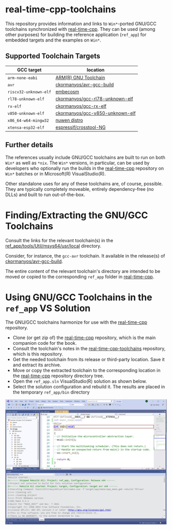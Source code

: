 real-time-cpp-toolchains
==================

This repository provides information and links to `Win*`-ported GNU/GCC toolchains
synchronized with [real-time-cpp](https://github.com/ckormanyos/real-time-cpp).
They can be used (among other purposes) for building the reference application
(`ref_app`) for embedded targets and the examples on `Win*`.

## Supported Toolchain Targets

| GCC target             | location              |
| ---------------------- | --------------------- |
| `arm-none-eabi`        | [ARM(R) GNU Toolchain](https://developer.arm.com/downloads/-/arm-gnu-toolchain-downloads)  |
| `avr`                  | [ckormanyos/avr-gcc-build](https://github.com/ckormanyos/avr-gcc-build)                    |
| `riscv32-unknown-elf`  | [embecosm](https://www.embecosm.com/resources/tool-chain-downloads/#riscv-stable)          |
| `rl78-unknown-elf`     | [ckormanyos/gcc-rl78-unknown-elf](https://github.com/ckormanyos/gcc-rl78-unknown-elf)      |
| `rx-elf`               | [ckormanyos/gcc-rx-elf](https://github.com/ckormanyos/gcc-rx-elf)                          |
| `v850-unknown-elf`     | [ckormanyos/gcc-v850-unknown-elf](https://github.com/ckormanyos/gcc-v850-unknown-elf)      |
| `x86_64-w64-mingw32`   | [nuwen distro](https://nuwen.net/mingw.html)                                               |
| `xtensa-esp32-elf`     | [espressif/crosstool-NG](https://github.com/espressif/crosstool-NG)                        |

## Further details

The references usually include GNU/GCC toolchains are built to run on
both `Win*` as well as `*nix`. The `Win*` versions, in particular,
can be used by developers who optionally run the builds in the
[real-time-cpp](https://github.com/ckormanyos/real-time-cpp)
repository on `Win*` batches or in Microsoft(R) VisualStudio(R).

Other standalone uses for any of these toolchains are, of course, possible.
They are typically completely moveable, entirely dependency-free (no DLLs)
and built to run out-of-the-box.

# Finding/Extracting the GNU/GCC Toolchains

Consult the links for the relevant toolchain(s) in the
[ref_app/tools/Util/msys64/usr/local](./ref_app/tools/Util/msys64/usr/local)
directory.

Consider, for instance, the `gcc-avr` toolchain.
It available in the release(s) of
[ckormanyos/avr-gcc-build](https://github.com/ckormanyos/avr-gcc-build).

The entire content of the relevant toolchain's directory are intended
to be moved or copied to the corresponding `ref_app` folder in
[real-time-cpp](https://github.com/ckormanyos/real-time-cpp).

# Using GNU/GCC Toolchains in the `ref_app` VS Solution

The GNU/GCC toolchains harmonize for use with the [real-time-cpp](https://github.com/ckormanyos/real-time-cpp) repository.
  - Clone (or get zip of) the [real-time-cpp](https://github.com/ckormanyos/real-time-cpp) repository, which is the main companion code for the book.
  - Consult the toolchain's notes in the [real-time-cpp-toolchains](https://github.com/ckormanyos/real-time-cpp-toolchains) repository, which is this repository.
  - Get the needed toolchain from its release or third-party location. Save it and extract its archive.
  - Move or copy the extracted toolchain to the corresponding location in the [real-time-cpp](https://github.com/ckormanyos/real-time-cpp) repository directory tree.
  - Open the `ref_app.sln` VisualStudio(R) solution as shown below.
  - Select the solution configuration and rebuild it. The results are placed in the temporary `ref_app/bin` directory

![](./images/real-time-cpp-target-avr-build.jpg)
